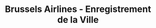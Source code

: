 ---
title: "Brussels Airlines - Enregistrement de la Ville"
url: /gombe/brussels-airlines-enregistrement-de-la-ville/
shop: Reisebüro
---